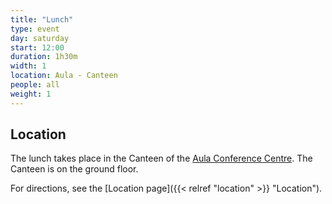 ```yaml
---
title: "Lunch"
type: event
day: saturday
start: 12:00
duration: 1h30m
width: 1
location: Aula - Canteen
people: all
weight: 1  
---
```


## Location
The lunch takes place in the Canteen of the [Aula Conference Centre](https://iamap.tudelft.nl/en/poi/aula-conference-center/).
The Canteen is on the ground floor.

For directions, see the [Location page]({{< relref "location" >}} "Location").
